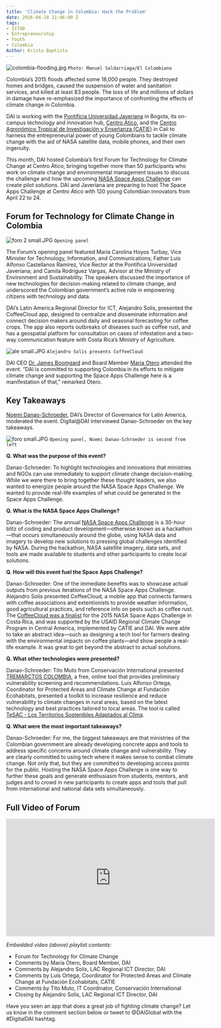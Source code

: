 ```yaml
---
title: 'Climate Change in Colombia: Hack the Problem'
date: 2016-04-18 21:46:00 Z
tags:
- ICT4D
- Entrepreneurship
- Youth
- Colombia
Author: Krista Baptista
---
```


![colombia-flooding.jpg](/uploads/colombia-flooding.jpg)
`Photo: Manuel Saldarriaga/El Colombiano`

Colombia’s 2015 floods affected some 18,000 people. They destroyed homes and bridges, caused the suspension of water and sanitation services, and killed at least 83 people. The loss of life and millions of dollars in damage have re-emphasized the importance of confronting the effects of climate change in Colombia. 

DAI is working with the [Pontificia Universidad Javeriana](http://www.javeriana.edu.co/) in Bogota, its on-campus technology and innovation hub, [Centro Ático](http://www.javeriana.edu.co/vicerrectoria-academica/atico), and the
[Centro Agronómico Tropical de Investigación y Enseñanza (CATIE)](http://www.catie.ac.cr/es/) in Cali to harness the entrepreneurial power of young Colombians to tackle climate change with the aid of NASA satellite data, mobile phones, and their own ingenuity. 

This month, DAI hosted Colombia’s first Forum for Technology for Climate Change at Centro Ático, bringing together more than 50 participants who work on climate change and environmental management issues to discuss the challenge and how the upcoming [NASA Space Apps Challenge](https://2016.spaceappschallenge.org/locations/bogota-colombia) can create pilot solutions. DAI and Javeriana are preparing to host The Space Apps Challenge at Centro Ático with 120 young Colombian innovators from April 22 to 24.  

## Forum for Technology for Climate Change in Colombia

![foro 2 small.JPG](/uploads/foro%202%20small.JPG)
`Opening panel`

The Forum’s opening panel featured María Carolina Hoyos Turbay, Vice Minister for Technology, Information, and Communications; Father Luis Alfonso Castellanos Ramírez, Vice Rector at the Pontifica Universidad Javeriana; and Camila Rodriguez Vargas, Advisor at the Ministry of Environment and Sustainability. The speakers discussed the importance of new technologies for decision-making related to climate change, and underscored the Colombian government’s active role in empowering citizens with technology and data. 

DAI’s Latin America Regional Director for ICT, Alejandro Solis, presented the CoffeeCloud app, designed to centralize and disseminate information and connect decision makers around daily and seasonal forecasting for coffee crops. The app also reports outbreaks of diseases such as coffee rust, and has a geospatial platform for consultation on cases of infestation and a two-way communication feature with Costa Rica’s Ministry of Agriculture.

![ale small.JPG](/uploads/ale%20small.JPG)
`Alejandro Solis presents CoffeeCloud`

DAI CEO [Dr. James Boomgard](http://dai.com/who-we-are/leadership/james-boomgard) and Board Member [Maria Otero](http://dai.com/who-we-are/leadership/maria-otero) attended the event. “DAI is committed to supporting Colombia in its efforts to mitigate climate change and supporting the Space Apps Challenge here is a manifestation of that,” remarked Otero. 

## Key Takeaways 

[Noemi Danao-Schroeder](http://dai.com/who-we-are/our-team/noemi-danao-schroeder), DAI’s Director of Governance for Latin America, moderated the event. Digital@DAI interviewed Danao-Schroeder on the key takeaways. 

![foro small.JPG](/uploads/foro%20small.JPG)
`Opening panel, Noemi Danao-Schroeder is second from left`

**Q. What was the purpose of this event?**

Danao-Schroeder: To highlight technologies and innovations that ministries and NGOs can use immediately to support climate change decision-making. While we were there to bring together these thought leaders, we also wanted to energize people around the NASA Space Apps Challenge. We wanted to provide real-life examples of what could be generated in the Space Apps Challenge. 


**Q. What is the NASA Space Apps Challenge?**

Danao-Schroeder: The annual [NASA Space Apps Challenge](https://2016.spaceappschallenge.org/) is a 30-hour blitz of coding and product development—otherwise known as a hackathon—that occurs simultaneously around the globe, using NASA data and imagery to develop new solutions to pressing global challenges identified by NASA. During the hackathon, NASA satellite imagery, data sets, and tools are made available to students and other participants to create local solutions.


**Q. How will this event fuel the Space Apps Challenge?**

Danao-Schroeder: One of the immediate benefits was to showcase actual outputs from previous iterations of the NASA Space Apps Challenge. Alejandro Solis presented CoffeeCloud, a mobile app that connects farmers with coffee associations and extentionists to provide weather information, good agricultural practices, and reference info on pests such as coffee rust. The [CoffeeCloud was a finalist](http://dai.com/news-publications/news/space-apps-challenge-seeks-solutions-adaptation-climate-change) for the 2015 NASA Space Apps Challenge in Costa Rica, and was supported by the USAID Regional Climate Change Program in Central America, implemented by CATIE and DAI. We were able to take an abstract idea—such as designing a tech tool for farmers dealing with the environmental impacts on coffee plants—and show people a real-life example. It was great to get beyond the abstract to actual solutions.   


**Q. What other technologies were presented?**

Danao-Schroeder: Tito Muto from Conservación International presented [TREMARCTOS COLOMBIA](http://www.tremarctoscolombia.org/), a free, online tool that provides preliminary vulnerability screening and recommendations. Luis Alfonso Ortega, Coordinator for Protected Areas and Climate Change at Fundación Ecohabitats, presented a toolkit to increase resilience and reduce vulnerability to climate changes in rural areas, based on the latest technology and best practices tailored to local areas. The tool is called [TeSAC - Los Territorios Sostenibles Adaptados al Clima](https://ccafs.cgiar.org/es/territorios-sostenibles-adaptados-al-clima#.VvrWc2ThCMI).


**Q. What were the most important takeaways?**

Danao-Schroeder: For me, the biggest takeaways are that ministries of the Colombian government are already developing concrete apps and tools to address specific concerns around climate change and vulnerability. They are clearly committed to using tech where it makes sense to combat climate change. Not only that, but they are committed to developing access points for the public. Hosting the NASA Space Apps Challenge is one way to further these goals and generate enthusiasm from students, mentors, and judges and to crowd in new participants to create apps and tools that pull from international and national data sets simultaneously.

## Full Video of Forum

<iframe width="560" height="315" src="https://www.youtube.com/embed/JoSdx8wng0g?list=PLoRLK-0MlLuN4Tx_UL1u6L7V7GffIhI4K" frameborder="0" allowfullscreen></iframe>

*Embedded video (above) playlist contents:*

* Forum for Technology for Climate Change
* Comments by Maria Otero, Board Member, DAI
* Comments by Alejandro Solis, LAC Regional ICT Director, DAI
* Comments by Luis Ortega, Coordinator for Protected Areas and Climate Change at Fundación Ecohabitats, CATIE
* Comments by Tito Muto, IT Coordinator, Conservación International
* Closing by Alejandro Solis, LAC Regional ICT Director, DAI


Have you seen an app that does a great job of fighting climate change? Let us know in the comment section below or tweet to @DAIGlobal with the #DigitalDAI hashtag. 